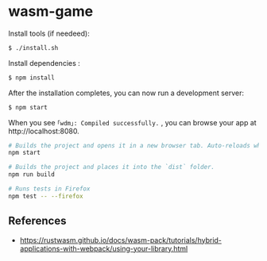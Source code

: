 # wasm-game


Install tools (if needeed):

```sh
$ ./install.sh 
```

Install dependencies :

```sh
$ npm install
```

After the installation completes, you can now run a development server:

```sh
$ npm start
```

When you see `｢wdm｣: Compiled successfully.` , you can browse your app
at http://localhost:8080.


```sh
# Builds the project and opens it in a new browser tab. Auto-reloads when the project changes.
npm start

# Builds the project and places it into the `dist` folder.
npm run build

# Runs tests in Firefox
npm test -- --firefox
```

## References

* https://rustwasm.github.io/docs/wasm-pack/tutorials/hybrid-applications-with-webpack/using-your-library.html